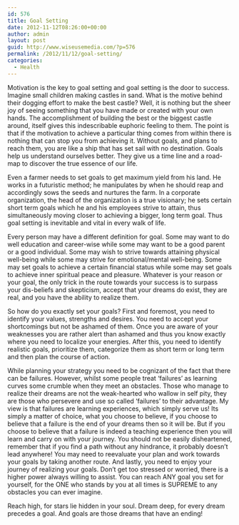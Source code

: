 ```yaml
---
id: 576
title: Goal Setting
date: 2012-11-12T08:26:00+00:00
author: admin
layout: post
guid: http://www.wiseusemedia.com/?p=576
permalink: /2012/11/12/goal-setting/
categories:
  - Health
---
```

Motivation is the key to goal setting and goal setting is the door to success. Imagine small children making castles in sand. What is the motive behind their dogging effort to make the best castle? Well, it is nothing but the sheer joy of seeing something that you have made or created with your own hands. The accomplishment of building the best or the biggest castle around, itself gives this indescribable euphoric feeling to them. The point is that if the motivation to achieve a particular thing comes from within there is nothing that can stop you from achieving it. Without goals, and plans to reach them, you are like a ship that has set sail with no destination. Goals help us understand ourselves better. They give us a time line and a road-map to discover the true essence of our life.

Even a farmer needs to set goals to get maximum yield from his land. He works in a futuristic method; he manipulates by when he should reap and accordingly sows the seeds and nurtures the farm. In a corporate organization, the head of the organization is a true visionary; he sets certain short term goals which he and his employees strive to attain, thus simultaneously moving closer to achieving a bigger, long term goal. Thus goal setting is inevitable and vital in every walk of life.

Every person may have a different definition for goal. Some may want to do well education and career-wise while some may want to be a good parent or a good individual. Some may wish to strive towards attaining physical well-being while some may strive for emotional/mental well-being. Some may set goals to achieve a certain financial status while some may set goals to achieve inner spiritual peace and pleasure. Whatever is your reason or your goal, the only trick in the route towards your success is to surpass your dis-beliefs and skepticism, accept that your dreams do exist, they are real, and you have the ability to realize them.

So how do you exactly set your goals? First and foremost, you need to identify your values, strengths and desires. You need to accept your shortcomings but not be ashamed of them. Once you are aware of your weaknesses you are rather alert than ashamed and thus you know exactly where you need to localize your energies. After this, you need to identify realistic goals, prioritize them, categorize them as short term or long term and then plan the course of action.

While planning your strategy you need to be cognizant of the fact that there can be failures. However, whilst some people treat ‘failures’ as learning curves some crumble when they meet an obstacles. Those who manage to realize their dreams are not the weak-hearted who wallow in self pity, they are those who persevere and use so called ‘failures’ to their advantage. My view is that failures are learning experiences, which simply serve us! Its simply a matter of choice, what you choose to believe, if you choose to believe that a failure is the end of your dreams then so it will be. But if you choose to believe that a failure is indeed a teaching experience then you will learn and carry on with your journey. You should not be easily disheartened, remember that if you find a path without any hindrance, it probably doesn’t lead anywhere! You may need to reevaluate your plan and work towards your goals by taking another route. And lastly, you need to enjoy your journey of realizing your goals. Don’t get too stressed or worried, there is a higher power always willing to assist. You can reach ANY goal you set for yourself, for the ONE who stands by you at all times is SUPREME to any obstacles you can ever imagine.

Reach high, for stars lie hidden in your soul. Dream deep, for every dream precedes a goal. And goals are those dreams that have an ending!